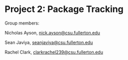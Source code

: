 # Project 2: Package Tracking

Group members:

Nicholas Ayson, nick.ayson@csu.fullerton.edu

Sean Javiya, seanjaviya@csu.fullerton.edu

Rachel Clark, clarkrachel239@csu.fullerton.edu
